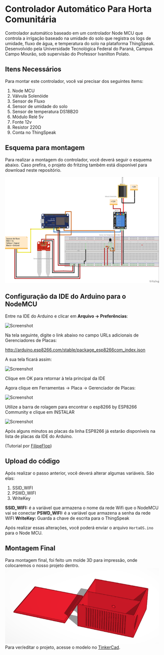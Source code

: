 # Controlador Automático Para Horta Comunitária
Controlador automático baseado em um controlador Node MCU que controla a irrigação baseado na umidade do solo que registra os logs de umidade, fluxo de água, e temperatura do solo na plataforma ThingSpeak. Desenvolvido pela Universidade Tecnológica Federal do Paraná, Campus Campo Mourão, sob supervisão do Professor Ivanilton Polato.

## Itens Necessários
Para montar este controlador, você vai precisar dos seguintes items:
1. Node MCU
2. Válvula Solenóide
3. Sensor de Fluxo
4. Sensor de umidade do solo
5. Sensor de temperatura DS18B20
6. Módulo Relé 5v
7. Fonte 12v
8. Resistor 220Ω
9. Conta no ThingSpeak

## Esquema para montagem
Para realizar a montagem do controlador, você deverá seguir o esquema abaixo. Caso prefira, o projeto do fritzing também está disponível para download neste repositório.

![Screenshot](https://raw.githubusercontent.com/WillianRod/Controlador-Autom-tico-Para-Horta-Comunit-ria/master/Esquema%20de%20montagem.jpg)

## Configuração da IDE do Arduino para o NodeMCU
Entre na IDE do Arduino e clicar em **Arquivo -> Preferências**:

![Screenshot](https://www.filipeflop.com/wp-content/uploads/2016/05/IDE-Arquivo.png)

Na tela seguinte, digite o link abaixo no campo URLs adicionais de Gerenciadores de Placas:

http://arduino.esp8266.com/stable/package_esp8266com_index.json

A sua tela ficará assim:

![Screenshot](https://www.filipeflop.com/wp-content/uploads/2016/05/IDE-Preferencias.png)

Clique em OK para retornar à tela principal da IDE

Agora clique em Ferramentas -> Placa -> Gerenciador de Placas:

![Screenshot](https://www.filipeflop.com/wp-content/uploads/2016/05/IDE-Menu-Ferramentas-Placa.png)

Utilize a barra de rolagem para encontrar o esp8266 by ESP8266 Community e clique em INSTALAR

![Screenshot](https://www.filipeflop.com/wp-content/uploads/2016/05/IDE-Gerenciador-de-placas.png)

Após alguns minutos as placas da linha ESP8266 já estarão disponíveis na lista de placas da IDE do Arduino.

(Tutorial por [FilipeFlop](https://www.filipeflop.com/blog/programar-nodemcu-com-ide-arduino/))

## Upload do código
Após realizar o passo anterior, você deverá alterar algumas variáveis. São elas:

1. SSID_WIFI
2. PSWD_WIFI
3. WriteKey

**SSID_WIFI:** é a variável que armazena o nome da rede Wifi que o NodeMCU vai se conectar
**PSWD_WIFI:** é a variável que armazena a senha da rede WIFI
**WriteKey:** Guarda a chave de escrita para o ThingSpeak

Após realizar essas alterações, você poderá enviar o arquivo ```HortaOS.ino``` para o Node MCU. 

## Montagem Final
Para montagem final, foi feito um molde 3D para impressão, onde colocaremos o nosso projeto dentro.
![Screenshot](https://raw.githubusercontent.com/WillianRod/Controlador-Autom-tico-Para-Horta-Comunit-ria/master/Caixa%203D.png)
Para ver/editar o projeto, acesse o modelo no [TinkerCad](https://www.tinkercad.com/things/bN6BkPSU1yL-caixa-horta).
